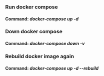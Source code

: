 ### Run docker compose
#### Command: *docker-compose up -d*

### Down docker compose
#### Command: *docker-compose down -v*

### Rebuild docker image again
#### Command: *docker-compose up -d --rebuild*